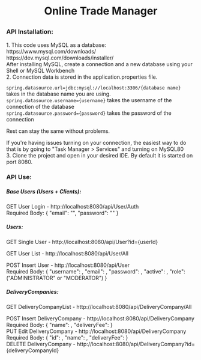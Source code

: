 <h1><p align="center">Online Trade Manager</p></h1>

<h3>API Installation:</h3>
1. This code uses MySQL as a database: https://www.mysql.com/downloads/ <br>
https://dev.mysql.com/downloads/installer/ <br>
   After installing MySQL, create a connection and a new database using your Shell or MySQL Workbench <br>
2. Connection data is stored in the application.properties file. <br>

``` spring.datasource.url=jdbc:mysql://localhost:3306/{database name} ``` takes in the database name you are using. <br>
``` spring.datasource.username={username} ``` takes the username of the connection of the database <br>
``` spring.datasource.password={password} ``` takes the password of the connection <br>

Rest can stay the same without problems. <br>

If you're having issues turning on your connection, the easiest way to do that is by going to "Task Manager > Services" and turning on MySQL80 <br>
3. Clone the project and open in your desired IDE. By default it is started on port 8080.

<h3>API Use:</h3>

<h5> Base Users (Users + Clients): </h5>
GET User Login - http://localhost:8080/api/User/Auth <br>
Required Body: { 
                 "email": "", 
                 "password": "" 
               }

<h5> Users: </h5>
GET Single User - http://localhost:8080/api/User?id={userId} <br>

GET User List - http://localhost:8080/api/User/All <br>

POST Insert User - http://localhost:8080/api/User <br>
Required Body:  {
                "username": ,
                "email": ,
                "password": ,
                "active": ,
                "role": ("ADMINISTRATOR" or "MODERATOR")
                } <br>
               
<h5> DeliveryCompanies: </h5>
GET DeliveryCompanyList - http://localhost:8080/api/DeliveryCompany/All <br>

POST Insert DeliveryCompany - http://localhost:8080/api/DeliveryCompany <br>
Required Body:  {
                "name": ,
                "deliveryFee": 
                } <br>
PUT Edit DeliveryCompany - http://localhost:8080/api/DeliveryCompany <br>
Required Body:  {
                "id": ,
                "name": ,
                "deliveryFee": 
                } <br>
DELETE DeliveryCompany - http://localhost:8080/api/DeliveryCompany?id={deliveryCompanyId} <br>
